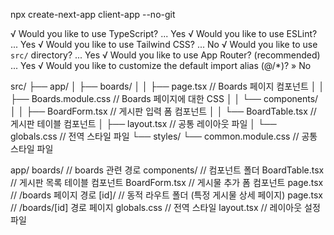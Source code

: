 npx create-next-app client-app --no-git

√ Would you like to use TypeScript? ... Yes
√ Would you like to use ESLint? ... Yes
√ Would you like to use Tailwind CSS? ... No
√ Would you like to use `src/` directory? ... Yes
√ Would you like to use App Router? (recommended) ... Yes
√ Would you like to customize the default import alias (@/\*)? » No

src/
├── app/
│ ├── boards/
│ │ ├── page.tsx // Boards 페이지 컴포넌트
│ │ ├── Boards.module.css // Boards 페이지에 대한 CSS
│ │ └── components/
│ │ ├── BoardForm.tsx // 게시판 입력 폼 컴포넌트
│ │ └── BoardTable.tsx // 게시판 테이블 컴포넌트
│ ├── layout.tsx // 공통 레이아웃 파일
│ └── globals.css // 전역 스타일 파일
└── styles/
└── common.module.css // 공통 스타일 파일

app/
boards/ // boards 관련 경로
components/ // 컴포넌트 폴더
BoardTable.tsx // 게시판 목록 테이블 컴포넌트
BoardForm.tsx // 게시물 추가 폼 컴포넌트
page.tsx // /boards 페이지 경로
[id]/ // 동적 라우트 폴더 (특정 게시물 상세 페이지)
page.tsx // /boards/[id] 경로 페이지
globals.css // 전역 스타일
layout.tsx // 레이아웃 설정 파일

